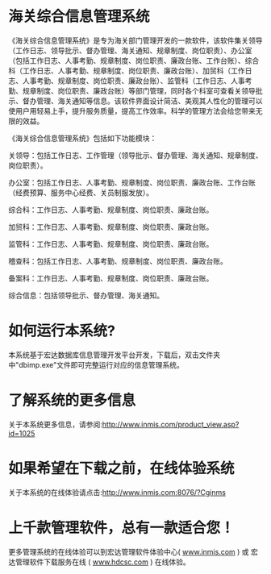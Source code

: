 # 海关综合信息管理系统

《海关综合信息管理系统》是专为海关部门管理开发的一款软件，该软件集关领导（工作日志、领导批示、督办管理、海关通知、规章制度、岗位职责）、办公室（包括工作日志、人事考勤、规章制度、岗位职责、廉政台账、工作台账）、综合科（工作日志、人事考勤、规章制度、岗位职责、廉政台账）、加贸科（工作日志、人事考勤、规章制度、岗位职责、廉政台账）、监管科（工作日志、人事考勤、规章制度、岗位职责、廉政台账）等部门管理，同时各个科室可查看关领导批示、督办管理、海关通知等信息。该软件界面设计简洁、美观其人性化的管理可以使用户用轻易上手，提升服务质量，提高工作效率。科学的管理方法会给您带来无限的效益。  

《海关综合信息管理系统》包括如下功能模块：

关领导：包括工作日志、工作管理（领导批示、督办管理、海关通知、规章制度、岗位职责）。

办公室：包括工作日志、人事考勤、规章制度、岗位职责、廉政台账、工作台账（经费预算、服务中心经费、关员制服发放）。

综合科：工作日志、人事考勤、规章制度、岗位职责、廉政台账。

加贸科：工作日志、人事考勤、规章制度、岗位职责、廉政台账。

监管科：工作日志、人事考勤、规章制度、岗位职责、廉政台账。

稽查科：包括工作日志、人事考勤、规章制度、岗位职责、廉政台账。

备案科：工作日志、人事考勤、规章制度、岗位职责、廉政台账。

综合信息：包括领导批示、督办管理、海关通知。

# 如何运行本系统?

本系统基于宏达数据库信息管理开发平台开发，下载后，双击文件夹中"dbimp.exe"文件即可完整运行对应的信息管理系统。

# 了解系统的更多信息

关于本系统更多信息，请参阅:http://www.inmis.com/product_view.asp?id=1025

# 如果希望在下载之前，在线体验系统

关于本系统的在线体验请点击:http://www.inmis.com:8076/?Cginms

# 上千款管理软件，总有一款适合您！

更多管理系统的在线体验可以到宏达管理软件体验中心( www.inmis.com ) 或 宏达管理软件下载服务在线 ( www.hdcsc.com ) 在线体验。

